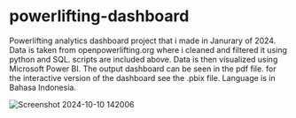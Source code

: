 # powerlifting-dashboard
Powerlifting analytics dashboard project that i made in Janurary of 2024.
Data is taken from openpowerlifting.org where i cleaned and filtered it using python and SQL. scripts are included above.
Data is then visualized using Microsoft Power BI. The output dashboard can be seen in the pdf file. for the interactive version of the dashboard see the .pbix file.
Language is in Bahasa Indonesia.

![Screenshot 2024-10-10 142006](https://github.com/user-attachments/assets/ad252d2e-e3a5-4b71-bef1-608c7b5b99f6)
